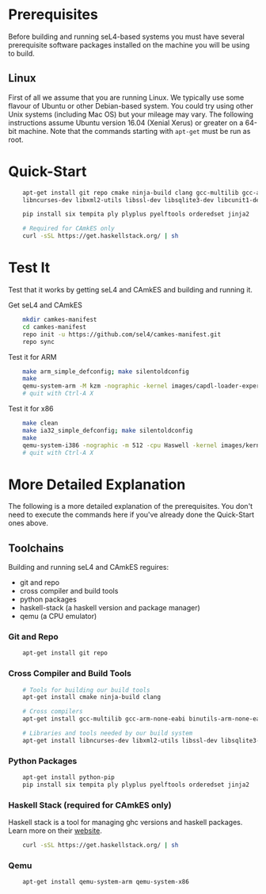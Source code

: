 # Prerequisites

Before building and running seL4-based systems you must have several prerequisite software packages installed on the machine you will be using to build.

## Linux

First of all we assume that you are running Linux.  We typically use some flavour of Ubuntu or other Debian-based system.  You could try using other Unix systems (including Mac OS) but your mileage may vary.  The following instructions assume Ubuntu version 16.04 (Xenial Xerus) or greater on a 64-bit machine. Note that the commands starting with `apt-get` must be run as root.

# Quick-Start

```bash
    apt-get install git repo cmake ninja-build clang gcc-multilib gcc-arm-none-eabi binutils-arm-none-eabi \
    libncurses-dev libxml2-utils libssl-dev libsqlite3-dev libcunit1-dev expect python-pip

    pip install six tempita ply plyplus pyelftools orderedset jinja2

    # Required for CAmkES only
    curl -sSL https://get.haskellstack.org/ | sh
```

# Test It

Test that it works by getting seL4 and CAmkES and building and running it.

Get seL4 and CAmkES

```bash
    mkdir camkes-manifest
    cd camkes-manifest
    repo init -u https://github.com/sel4/camkes-manifest.git
    repo sync
```

Test it for ARM

```bash
    make arm_simple_defconfig; make silentoldconfig
    make
    qemu-system-arm -M kzm -nographic -kernel images/capdl-loader-experimental-image-arm-imx31
    # quit with Ctrl-A X
```

Test it for x86

```bash
    make clean
    make ia32_simple_defconfig; make silentoldconfig
    make
    qemu-system-i386 -nographic -m 512 -cpu Haswell -kernel images/kernel-ia32-pc99 -initrd images/capdl-loader-experimental-image-ia32-pc99
    # quit with Ctrl-A X
```

# More Detailed Explanation

The following is a more detailed explanation of the prerequisites.  You don't need to execute the commands here if you've already done the Quick-Start ones above.

## Toolchains

Building and running seL4 and CAmkES reguires:
 * git and repo
 * cross compiler and build tools
 * python packages
 * haskell-stack (a haskell version and package manager)
 * qemu (a CPU emulator)

### Git and Repo

```bash
    apt-get install git repo
```

### Cross Compiler and Build Tools

```bash
    # Tools for building our build tools
    apt-get install cmake ninja-build clang

    # Cross compilers
    apt-get install gcc-multilib gcc-arm-none-eabi binutils-arm-none-eabi

    # Libraries and tools needed by our build system
    apt-get install libncurses-dev libxml2-utils libssl-dev libsqlite3-dev libcunit1-dev expect
```

### Python Packages

```bash
    apt-get install python-pip
    pip install six tempita ply plyplus pyelftools orderedset jinja2
```

### Haskell Stack (required for CAmkES only)

Haskell stack is a tool for managing ghc versions and haskell packages.
Learn more on their [website](https://haskellstack.org).

```bash
    curl -sSL https://get.haskellstack.org/ | sh
```

### Qemu

```bash
    apt-get install qemu-system-arm qemu-system-x86
```

